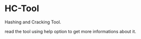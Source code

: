 # HC-Tool
Hashing and Cracking Tool.






read the tool using help option to get more informations about it.
